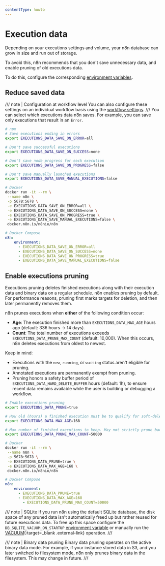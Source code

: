```yaml
---
contentType: howto
---
```


# Execution data

Depending on your executions settings and volume, your n8n database can grow in size and run out of storage.

To avoid this, n8n recommends that you don't save unnecessary data, and enable pruning of old executions data.

To do this, configure the corresponding [environment variables](/hosting/configuration/environment-variables.md#executions).

## Reduce saved data

/// note | Configuration at workflow level
You can also configure these settings on an individual workflow basis using the [workflow settings](/workflows/settings.md).
///
You can select which executions data n8n saves. For example, you can save only executions that result in an `Error`.

```sh
# npm
# Save executions ending in errors
export EXECUTIONS_DATA_SAVE_ON_ERROR=all

# Don't save successful executions
export EXECUTIONS_DATA_SAVE_ON_SUCCESS=none

# Don't save node progress for each execution
export EXECUTIONS_DATA_SAVE_ON_PROGRESS=false

# Don't save manually launched executions
export EXECUTIONS_DATA_SAVE_MANUAL_EXECUTIONS=false

```

```sh
# Docker
docker run -it --rm \
 --name n8n \
 -p 5678:5678 \
 -e EXECUTIONS_DATA_SAVE_ON_ERROR=all \
 -e EXECUTIONS_DATA_SAVE_ON_SUCCESS=none \
 -e EXECUTIONS_DATA_SAVE_ON_PROGRESS=true \
 -e EXECUTIONS_DATA_SAVE_MANUAL_EXECUTIONS=false \
 docker.n8n.io/n8nio/n8n
```

```yaml
# Docker Compose
n8n:
    environment:
      - EXECUTIONS_DATA_SAVE_ON_ERROR=all
      - EXECUTIONS_DATA_SAVE_ON_SUCCESS=none
      - EXECUTIONS_DATA_SAVE_ON_PROGRESS=true
      - EXECUTIONS_DATA_SAVE_MANUAL_EXECUTIONS=false
```

## Enable executions pruning

Executions pruning deletes finished executions along with their execution data and binary data on a regular schedule. n8n enables pruning by default. For performance reasons, pruning first marks targets for deletion, and then later permanently removes them.

n8n prunes executions when **either** of the following condition occur:

- **Age**: The execution finished more than `EXECUTIONS_DATA_MAX_AGE` hours ago (default: 336 hours -> 14 days).
- **Count**: The total number of executions exceeds `EXECUTIONS_DATA_PRUNE_MAX_COUNT` (default: 10,000). When this occurs, n8n deletes executions from oldest to newest.

Keep in mind:

- Executions with the `new`, `running`, or `waiting` status aren't eligible for pruning.
- Annotated executions are permanently exempt from pruning.
- Pruning honors a safety buffer period of `EXECUTIONS_DATA_HARD_DELETE_BUFFER` hours (default: 1h), to ensure recent data remains available while the user is building or debugging a workflow.

```sh
# Enable executions pruning
export EXECUTIONS_DATA_PRUNE=true

# How old (hours) a finished execution must be to qualify for soft-deletion
export EXECUTIONS_DATA_MAX_AGE=168

# Max number of finished executions to keep. May not strictly prune back down to the exact max count. Set to `0` for unlimited.
export EXECUTIONS_DATA_PRUNE_MAX_COUNT=50000
```

```sh
# Docker
docker run -it --rm \
 --name n8n \
 -p 5678:5678 \
 -e EXECUTIONS_DATA_PRUNE=true \
 -e EXECUTIONS_DATA_MAX_AGE=168 \
 docker.n8n.io/n8nio/n8n
```

```yaml
# Docker Compose
n8n:
    environment:
      - EXECUTIONS_DATA_PRUNE=true
      - EXECUTIONS_DATA_MAX_AGE=168
	  	- EXECUTIONS_DATA_PRUNE_MAX_COUNT=50000
```

/// note | SQLite
If you run n8n using the default SQLite database, the disk space of any pruned data isn't automatically freed up but rather reused for future executions data. To free up this space configure the `DB_SQLITE_VACUUM_ON_STARTUP` [environment variable](/hosting/configuration/environment-variables.md#sqlite) or manually run the [VACUUM](https://www.sqlite.org/lang_vacuum.html){:target=_blank .external-link} operation.
///

/// note | Binary data pruning
Binary data pruning operates on the active binary data mode. For example, if your instance stored data in S3, and you later switched to filesystem mode, n8n only prunes binary data in the filesystem. This may change in future.
///
